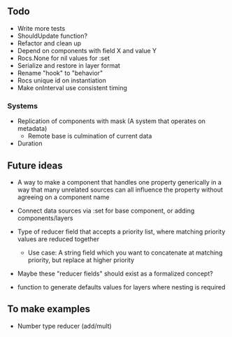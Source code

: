 ## Todo
- Write more tests
- ShouldUpdate function?
- Refactor and clean up
- Depend on components with field X and value Y 
- Rocs.None for nil values for :set
- Serialize and restore in layer format
- Rename "hook" to "behavior"
- Rocs unique id on instantiation
- Make onInterval use consistent timing

### Systems
- Replication of components with mask (A system that operates on metadata)
  - Remote base is culmination of current data
- Duration

## Future ideas

- A way to make a component that handles one property generically in a way that many unrelated sources can all influence the property without agreeing on a component name

- Connect data sources via :set for base component, or adding components/layers

- Type of reducer field that accepts a priority list, where matching priority values are reduced together
  - Use case: A string field which you want to concatenate at matching priority, but replace at higher priority
- Maybe these "reducer fields" should exist as a formalized concept?
- function to generate defaults values for layers where nesting is required

## To make examples

- Number type reducer (add/mult)
